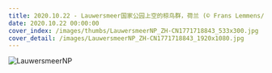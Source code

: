 ```yaml
---
title: 2020.10.22 - Lauwersmeer国家公园上空的椋鸟群，荷兰 (© Frans Lemmens/Alamy)
date: 2020.10.22 00:00:00
cover_index: /images/thumbs/LauwersmeerNP_ZH-CN1771718843_533x300.jpg
cover_detail: /images/LauwersmeerNP_ZH-CN1771718843_1920x1080.jpg
---
```


![LauwersmeerNP](/images/LauwersmeerNP_ZH-CN1771718843_1920x1080.jpg)
